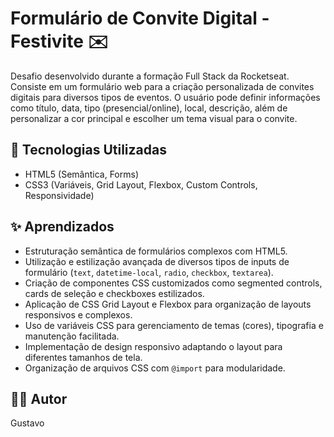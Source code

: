 # Formulário de Convite Digital - Festivite ✉️

Desafio desenvolvido durante a formação Full Stack da Rocketseat. Consiste em um formulário web para a criação personalizada de convites digitais para diversos tipos de eventos. O usuário pode definir informações como título, data, tipo (presencial/online), local, descrição, além de personalizar a cor principal e escolher um tema visual para o convite.

## 🚀 Tecnologias Utilizadas

* HTML5 (Semântica, Forms)
* CSS3 (Variáveis, Grid Layout, Flexbox, Custom Controls, Responsividade)

## ✨ Aprendizados

* Estruturação semântica de formulários complexos com HTML5.
* Utilização e estilização avançada de diversos tipos de inputs de formulário (`text`, `datetime-local`, `radio`, `checkbox`, `textarea`).
* Criação de componentes CSS customizados como segmented controls, cards de seleção e checkboxes estilizados.
* Aplicação de CSS Grid Layout e Flexbox para organização de layouts responsivos e complexos.
* Uso de variáveis CSS para gerenciamento de temas (cores), tipografia e manutenção facilitada.
* Implementação de design responsivo adaptando o layout para diferentes tamanhos de tela.
* Organização de arquivos CSS com `@import` para modularidade.

## 👨‍💻 Autor

Gustavo
